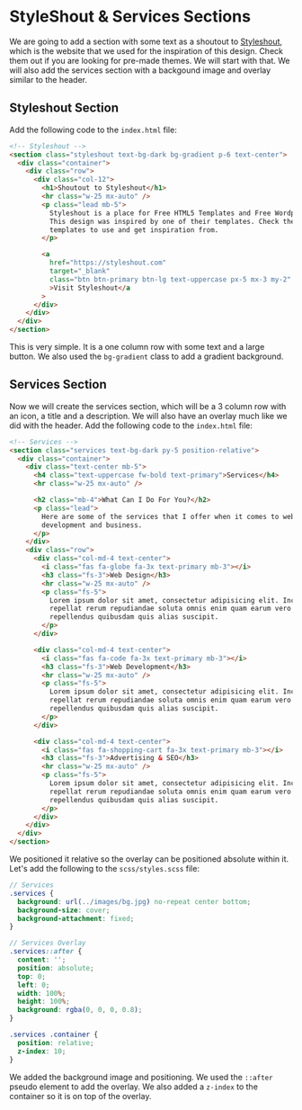 # StyleShout & Services Sections

We are going to add a section with some text as a shoutout to [Styleshout](https://styleshout.com), which is the website that we used for the inspiration of this design. Check them out if you are looking for pre-made themes. We will start with that. We will also add the services section with a backgound image and overlay similar to the header.

## Styleshout Section

Add the following code to the `index.html` file:

```html
<!-- Styleshout -->
<section class="styleshout text-bg-dark bg-gradient p-6 text-center">
  <div class="container">
    <div class="row">
      <div class="col-12">
        <h1>Shoutout to Styleshout</h1>
        <hr class="w-25 mx-auto" />
        <p class="lead mb-5">
          Styleshout is a place for Free HTML5 Templates and Free Wordpress.
          This design was inspired by one of their templates. Check them out for
          templates to use and get inspiration from.
        </p>

        <a
          href="https://styleshout.com"
          target="_blank"
          class="btn btn-primary btn-lg text-uppercase px-5 mx-3 my-2"
          >Visit Styleshout</a
        >
      </div>
    </div>
  </div>
</section>
```

This is very simple. It is a one column row with some text and a large button. We also used the `bg-gradient` class to add a gradient background.

## Services Section

Now we will create the services section, which will be a 3 column row with an icon, a title and a description. We will also have an overlay much like we did with the header. Add the following code to the `index.html` file:

```html
<!-- Services -->
<section class="services text-bg-dark py-5 position-relative">
  <div class="container">
    <div class="text-center mb-5">
      <h4 class="text-uppercase fw-bold text-primary">Services</h4>
      <hr class="w-25 mx-auto" />

      <h2 class="mb-4">What Can I Do For You?</h2>
      <p class="lead">
        Here are some of the services that I offer when it comes to web
        development and business.
      </p>
    </div>
    <div class="row">
      <div class="col-md-4 text-center">
        <i class="fas fa-globe fa-3x text-primary mb-3"></i>
        <h3 class="fs-3">Web Design</h3>
        <hr class="w-25 mx-auto" />
        <p class="fs-5">
          Lorem ipsum dolor sit amet, consectetur adipisicing elit. Incidunt
          repellat rerum repudiandae soluta omnis enim quam earum vero
          repellendus quibusdam quis alias suscipit.
        </p>
      </div>

      <div class="col-md-4 text-center">
        <i class="fas fa-code fa-3x text-primary mb-3"></i>
        <h3 class="fs-3">Web Development</h3>
        <hr class="w-25 mx-auto" />
        <p class="fs-5">
          Lorem ipsum dolor sit amet, consectetur adipisicing elit. Incidunt
          repellat rerum repudiandae soluta omnis enim quam earum vero
          repellendus quibusdam quis alias suscipit.
        </p>
      </div>

      <div class="col-md-4 text-center">
        <i class="fas fa-shopping-cart fa-3x text-primary mb-3"></i>
        <h3 class="fs-3">Advertising & SEO</h3>
        <hr class="w-25 mx-auto" />
        <p class="fs-5">
          Lorem ipsum dolor sit amet, consectetur adipisicing elit. Incidunt
          repellat rerum repudiandae soluta omnis enim quam earum vero
          repellendus quibusdam quis alias suscipit.
        </p>
      </div>
    </div>
  </div>
</section>
```

We positioned it relative so the overlay can be positioned absolute within it. Let's add the following to the `scss/styles.scss` file:

```scss
// Services
.services {
  background: url(../images/bg.jpg) no-repeat center bottom;
  background-size: cover;
  background-attachment: fixed;
}

// Services Overlay
.services::after {
  content: '';
  position: absolute;
  top: 0;
  left: 0;
  width: 100%;
  height: 100%;
  background: rgba(0, 0, 0, 0.8);
}

.services .container {
  position: relative;
  z-index: 10;
}
```

We added the background image and positioning. We used the `::after` pseudo element to add the overlay. We also added a `z-index` to the container so it is on top of the overlay.


